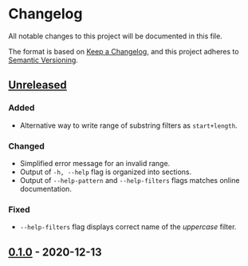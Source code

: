 # Changelog

All notable changes to this project will be documented in this file.

The format is based on [Keep a Changelog](https://keepachangelog.com/en/1.0.0/),
and this project adheres to [Semantic Versioning](https://semver.org/spec/v2.0.0.html).

## [Unreleased]

### Added

- Alternative way to write range of substring filters as `start+length`.

### Changed

- Simplified error message for an invalid range.
- Output of `-h, --help` flag is organized into sections.
- Output of `--help-pattern` and `--help-filters` flags matches online documentation.

### Fixed

- `--help-filters` flag displays correct name of the *uppercase* filter.

## [0.1.0] - 2020-12-13

[Unreleased]: https://github.com/jpikl/compare/v1.0.0...HEAD
[0.1.0]: https://github.com/jpikl/rew/releases/tag/v0.1.0
